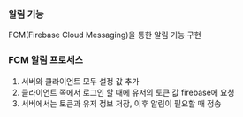 ### 알림 기능
FCM(Firebase Cloud Messaging)을 통한 알림 기능 구현  

### FCM 알림 프로세스
1. 서버와 클라이언트 모두 설정 값 추가
2. 클라이언트 쪽에서 로그인 할 때에 유저의 토큰 값 firebase에 요청
3. 서버에서는 토큰과 유저 정보 저장, 이후 알림이 필요할 때 정송